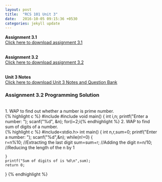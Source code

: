 ```yaml
---
layout: post
title:  "RCS 101 Unit 3"
date:   2016-10-05 09:15:36 +0530
categories: jekyll update
---
```


<strong> Assignment 3.1 </strong><br>
<a href="http://anubhavpatrick.github.io/RCS101Assignment3.1.pdf "> Click here to download assignment 3.1</a><br>
<br>

<strong> Assignment 3.2 </strong><br>
<a href="http://anubhavpatrick.github.io/RCS101Assignment3.2.pdf "> Click here to download assignment 3.2</a><br>
<br>

<strong>Unit 3 Notes </strong><br>
<a href="http://anubhavpatrick.github.io/RCS101Unit3Notes.pdf"> Click here to download Unit 3 Notes and Question Bank </a><br>


<h3> Assignment 3.2 Programming Solution </h3><br>
1. WAP to find out whether a number is prime number.<br>
{% highlight c %}
#include<stdio.h>
#include<stdlib.h>
void main()
{
	int i,n;
	printf("Enter a number: ");
	scanf("%d", &n);
	for(i=2;i<n;i++)
	{	
		if(n%i==0)
		{
			printf("%d is not a prime number\n",n);
			exit(0);//To terminate the prog
		}
	}
	printf("%d is a prime number\n",n);
}

{% endhighlight %}
2. WAP to find sum of digits of a number. <br>
{% highlight c %}
#include<stdio.h>
int main()
{
	int n,r,sum=0;
	printf("Enter a number: ");
	scanf("%d",&n);
	while(n!=0)
	{	
		r=n%10; //Extracting the last digit
		sum=sum+r;	//Adding the digit
		n=n/10; //Reducing the length of the n by 1
		
	}
	printf("Sum of digits of is %d\n",sum);
	return 0;
}
{% endhighlight %}
